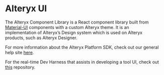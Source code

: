 # Alteryx UI

The Alteryx Component Library is a React component library built from [Material-UI](https://material-ui.com/) components with a custom Alteryx theme. It is an implementation of Alteryx’s Design system which is used on Alteryx products, such as Alteryx Designer.

For more information about the Alteryx Platform SDK, check out our general help site [here](https://help.alteryx.com/developer-help/sdk-quickstart-guide).

For the real-time Dev Harness that assists in developing a tool UI, check out [this](https://github.com/alteryx/dev-harness) repository.
